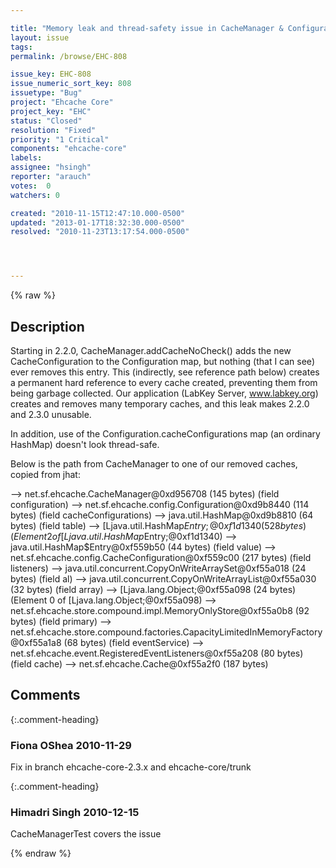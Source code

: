 ```yaml
---

title: "Memory leak and thread-safety issue in CacheManager & Configuration"
layout: issue
tags: 
permalink: /browse/EHC-808

issue_key: EHC-808
issue_numeric_sort_key: 808
issuetype: "Bug"
project: "Ehcache Core"
project_key: "EHC"
status: "Closed"
resolution: "Fixed"
priority: "1 Critical"
components: "ehcache-core"
labels: 
assignee: "hsingh"
reporter: "arauch"
votes:  0
watchers: 0

created: "2010-11-15T12:47:10.000-0500"
updated: "2013-01-17T18:32:30.000-0500"
resolved: "2010-11-23T13:17:54.000-0500"




---
```


{% raw %}

## Description

<div markdown="1" class="description">

Starting in 2.2.0, CacheManager.addCacheNoCheck() adds the new CacheConfiguration to the Configuration map, but nothing (that I can see) ever removes this entry. This (indirectly, see reference path below) creates a permanent hard reference to every cache created, preventing them from being garbage collected. Our application (LabKey Server, www.labkey.org) creates and removes many temporary caches, and this leak makes 2.2.0 and 2.3.0 unusable.

In addition, use of the Configuration.cacheConfigurations map (an ordinary HashMap) doesn't look thread-safe.

Below is the path from CacheManager to one of our removed caches, copied from jhat:

--> net.sf.ehcache.CacheManager@0xd956708 (145 bytes) (field configuration)
--> net.sf.ehcache.config.Configuration@0xd9b8440 (114 bytes) (field cacheConfigurations)
--> java.util.HashMap@0xd9b8810 (64 bytes) (field table)
--> [Ljava.util.HashMap$Entry;@0xf1d1340 (528 bytes) (Element 2 of [Ljava.util.HashMap$Entry;@0xf1d1340)
--> java.util.HashMap$Entry@0xf559b50 (44 bytes) (field value)
--> net.sf.ehcache.config.CacheConfiguration@0xf559c00 (217 bytes) (field listeners)
--> java.util.concurrent.CopyOnWriteArraySet@0xf55a018 (24 bytes) (field al)
--> java.util.concurrent.CopyOnWriteArrayList@0xf55a030 (32 bytes) (field array)
--> [Ljava.lang.Object;@0xf55a098 (24 bytes) (Element 0 of [Ljava.lang.Object;@0xf55a098)
--> net.sf.ehcache.store.compound.impl.MemoryOnlyStore@0xf55a0b8 (92 bytes) (field primary)
--> net.sf.ehcache.store.compound.factories.CapacityLimitedInMemoryFactory@0xf55a1a8 (68 bytes) (field eventService)
--> net.sf.ehcache.event.RegisteredEventListeners@0xf55a208 (80 bytes) (field cache)
--> net.sf.ehcache.Cache@0xf55a2f0 (187 bytes) 

</div>

## Comments


{:.comment-heading}
### **Fiona OShea** <span class="date">2010-11-29</span>

<div markdown="1" class="comment">

Fix in branch ehcache-core-2.3.x and ehcache-core/trunk

</div>


{:.comment-heading}
### **Himadri Singh** <span class="date">2010-12-15</span>

<div markdown="1" class="comment">

CacheManagerTest covers the issue

</div>



{% endraw %}

